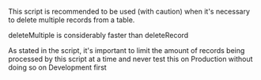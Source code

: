 This script is recommended to be used (with caution) when it's necessary to delete multiple records from a table.

deleteMultiple is considerably faster than deleteRecord

As stated in the script, it's important to limit the amount of records being processed by this script at a time and never test this on Production without doing so on Development first

